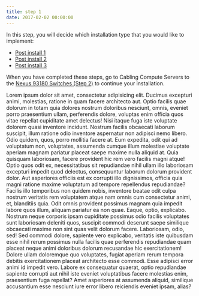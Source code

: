 ```yaml
---
title: step 1
date: 2017-02-02 00:00:00
---
```


In this step, you will decide which installation type that you would like to implement:

- [Post install 1](post-install-1.html)
- [Post install 2](post-install-2.html)
- [Post install 3](post-install-3.html)

When you have completed these steps, go to Cabling Compute Servers to the [Nexus 93180 Switches (Step 2)](step-2.html) to continue your installation.

Lorem ipsum dolor sit amet, consectetur adipisicing elit. Ducimus excepturi animi, molestias, ratione in quam facere architecto aut. Optio facilis quae dolorum in totam quia dolores nostrum doloribus nesciunt, omnis, eveniet porro praesentium ullam, perferendis dolore, voluptas enim officia quos vitae repellat cupiditate amet delectus! Nisi itaque fuga iste voluptate dolorem quasi inventore incidunt. Nostrum facilis obcaecati laborum suscipit, illum ratione odio inventore aspernatur non adipisci nemo libero. Odio quidem, quos, porro mollitia facere at. Eum expedita, odit qui ad voluptatum non, voluptates, assumenda cumque illum molestiae voluptate aperiam magnam pariatur placeat saepe maxime nulla aliquid at. Quia quisquam laboriosam, facere provident hic rem vero facilis magni atque! Optio quos odit ex, necessitatibus sit repudiandae nihil ullam illo laboriosam excepturi impedit quod delectus, consequuntur laborum dolorum provident dolor. Aut asperiores officiis est ex corrupti illo dignissimos, officia quia magni ratione maxime voluptatum ad tempore repellendus repudiandae? Facilis illo temporibus non quidem nobis, inventore beatae odit culpa nostrum veritatis rem voluptatem atque nam omnis cum consectetur animi, et, blanditiis quia. Odit omnis provident possimus magnam quia impedit labore quos illum, aliquam pariatur ea non quae. Eaque, optio, explicabo. Nostrum neque corporis ipsam cupiditate possimus odio facilis voluptates sunt laboriosam deleniti quos, suscipit commodi deserunt saepe similique obcaecati maxime non sint quas velit dolorum facere. Laboriosam, odio, sed! Sed commodi dolore, sapiente vero explicabo, veritatis iste quibusdam esse nihil rerum possimus nulla facilis quae perferendis repudiandae quam placeat neque animi doloribus dolorum recusandae hic exercitationem! Dolore ullam doloremque quo voluptates, fugiat aperiam rerum tempora debitis exercitationem placeat architecto esse commodi. Esse adipisci error animi id impedit vero. Labore ex consequatur quaerat, optio repudiandae sapiente corrupti aut nihil iste eveniet voluptatibus facere molestias enim, praesentium fuga repellat? Amet asperiores at assumenda aliquid, similique accusantium esse nesciunt iure error libero reiciendis eveniet ipsam, alias?